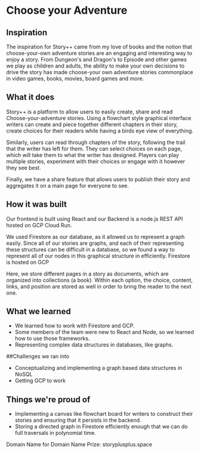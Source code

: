 # Choose your Adventure

## Inspiration 
The inspiration for Story++ came from my love of books and the notion that choose-your-own adventure stories are an engaging and interesting way to enjoy a story. From Dungeon's and Dragon's to Episode and other games we play as children and adults, the ability to make your own decisions to drive the story has made choose-your own adventure stories commonplace in video games, books, movies, board games and more.

## What it does

Story++ is a platform to allow users to easily create, share and read Choose-your-adventure stories. Using a flowchart style graphical interface writers can create and piece together different chapters in their story, create choices for their readers while having a birds eye view of everything.

Similarly, users can read through chapters of the story, following the trail that the writer has left for them. They can select choices on each page, which will take them to what the writer has designed. Players can play multiple stories, experiment with their choices or engage with it however they see best.

Finally, we have a share feature that allows users to publish their story and aggregates it on a main page for everyone to see.

## How it was built

Our frontend is built using React and our Backend is a node.js REST API hosted on GCP Cloud Run. 

We used Firestore as our database, as it allowed us to represent a graph easily. Since all of our stories are graphs, and each of their representing these structures can be difficult in a database, so we found a way to represent all of our nodes in this graphical structure in efficiently. Firestore is hosted on GCP

Here, we store different pages in a story as documents, which are organized into collections (a book). Within each option, the choice, content, links, and position are stored as well in order to bring the reader to the next one.
 
## What we learned 
- We learned how to work with Firestore and GCP.
- Some members of the team were new to React and Node, so we learned how to use those frameworks.
- Representing complex data structures in databases, like graphs.

##Challenges we ran into
- Conceptualizing and implementing a graph based data structures in NoSQL
- Getting GCP to work

## Things we're proud of
- Implementing a canvas like flowchart board for writers to construct their stories and ensuring that it persists in the backend.
- Storing a directed graph in Firestore efficiently enough that we can do full traversals in polynomial time.

Domain Name for Domain Name Prize: storyplusplus.space

